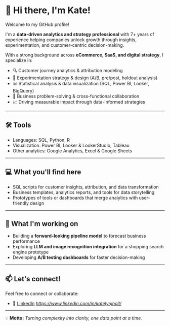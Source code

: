 # 👋 Hi there, I'm Kate!

Welcome to my GitHub profile!

I'm a **data-driven analytics and strategy professional** with 7+ years of experience helping companies unlock growth through insights, experimentation, and customer-centric decision-making.  

With a strong background across **eCommerce, SaaS, and digital strategy**, I specialize in:
- 🔍 Customer journey analytics & attribution modeling
- 🧪 Experimentation strategy & design (A/B, pre/post, holdout analysis)
- 📊 Statistical analysis & data visualization (SQL, Power BI, Looker, BigQuery)
- 🚀 Business problem-solving & cross-functional collaboration
- 📈 Driving measurable impact through data-informed strategies

---

## 🛠️ Tools

- Languages: SQL, Python, R
- Visualization: Power BI, Looker & LookerStudio, Tableau
- Other analytics: Google Analytics, Excel & Google Sheets

---

## 💻 What you'll find here

- SQL scripts for customer insights, attribution, and data transformation
- Business templates, analytics reports, and tools for data storytelling
- Prototypes of tools or dashboards that merge analytics with user-friendly design

---

## 🌱 What I'm working on

- Building a **forward-looking pipeline model** to forecast business performance
- Exploring **LLM and image recognition integration** for a shopping search engine prototype
- Developing **A/B testing dashboards** for faster decision-making

---

## 📫 Let's connect!

Feel free to connect or collaborate:
- 💼 [LinkedIn](#) *https://www.linkedin.com/in/katelynjhall/*

---

💡 **Motto:** *Turning complexity into clarity, one data point at a time.*
